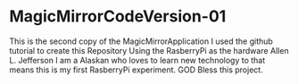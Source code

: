 # MagicMirrorCodeVersion-01
This is the second copy of the MagicMirrorApplication I used the github tutorial to create this Repository Using the RasberryPi as the hardware
Allen L. Jefferson I am a Alaskan who loves to learn new technology to that means this is my first RasberryPi experiment. GOD Bless this project.
